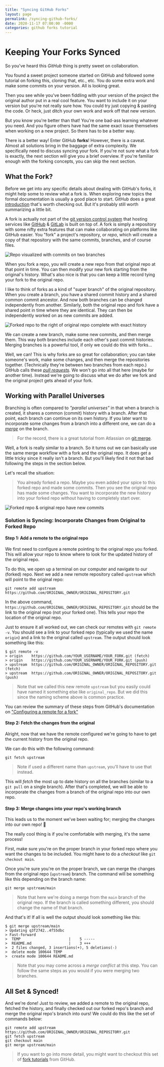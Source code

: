 ```yaml
---
title: "Syncing GitHub Forks"
layout: page
permalink: /syncing-github-forks/
date: 2020-11-17 07:00:00 -0000
categories: github forks tutorial
---
```


# Keeping Your Forks Synced

So you've heard this *GitHub* thing is pretty sweet on collaboration.

You found a sweet project someone started on GitHub and followed some tutorial on forking this, cloning that, etc., etc. You do some extra work and make some commits on your version. All is looking great.

Then you see while you've been fiddling with your version of the project the original author put in a real cool feature. You want to include it on your version but you're not really sure how. You could try just copying & pasting the code. Or heck, just ditch your own work and work off that new version.

But you know you're better than that! You're one bad-ass learning whatever you need. And you figure others have had the same exact issue themselves when working on a new project. So there has to be a better way. 

There is a better way! Enter GitHub **forks**! However, there is a caveat. Almost all solutions bring in the baggage of extra complexity. We specifically need to discuss syncing your fork. If you're not sure what a fork is exactly, the next section will give you a brief overview. If you're familiar enough with the forking concepts, you can skip the next section.

## What the Fork?

Before we get into any specific details about dealing with GitHub's forks, it might help some to review what a fork is. When exploring new topics the formal documentation is usually a good place to start. GitHub does a great [introduction](https://help.github.com/en/github/collaborating-with-issues-and-pull-requests/about-forks) that's worth checking out. But it's probably still worth summarizing a little bit. 

A fork is actually not part of the [git version control system](https://git-scm.com/) that hosting services like [GitHub](https://github.com) & [GitLab](https://gitlab.com)  is built on top of. A fork is simply a repository with some nifty extra features that can make collaborating on platforms like GitHub easier. You "fork" a project's repository, or _repo_, which will create a copy of that repository with the same commits, branches, and of course files.

![Repo visualized with commits on two branches]({{site.url}}/images/syncing-github-forks/git_repo_with_branch.png)

When you fork a repo, you will create a new repo from that original repo at that point in time. You can then modify your new fork starting from the original's history. What's also nice is that you can keep a little record tying your fork to the original repo.

I like to think of forks as a kind of "super branch" of the original repository. When you create a branch, you have a shared commit history and a shared common commit ancestor. And now both branches can be changed independently from another. Similarly, both the original repo and fork have a shared point in time where they are identical. They can then be independently worked on as new commits are added.

![Forked repo to the right of original repo complete with exact history]({{site.url}}/images/syncing-github-forks/forked_repo.png)

We can create a new branch, make some new commits, and then merge them. This way both branches include each other's past commit histories. Merging branches is a powerful tool, if only we could do this with forks...

Well, we can! This is why forks are so great for collaboration; you can take someone's work, make some changes, and then merge the repositories together. (Technically they're between two branches from each repo.) GitHub calls these [_pull requests_](https://help.github.com/en/github/collaborating-with-issues-and-pull-requests/creating-a-pull-request-from-a-fork). We won't go into all that here (maybe for another time). Instead we're going to discuss what we do after we fork and the original project gets ahead of your fork.


## Working with Parallel Universes

Branching is often compared to _"parallel universes"_ in that when a branch is created, it shares a common (commit) history with a branch. After that point, each branch can continue on its own history. If you later want to incorporate some changes from a branch into a different one, we can do a [_merge_](https://git-scm.com/docs/git-merge) on the branch. 

> For the record, there is a great tutorial from Atlassian on [git merge](https://www.atlassian.com/git/tutorials/using-branches/git-merge).

Well, a fork is really similar to a branch. So it turns out we can basically use the same merge workflow with a fork and the original repo. It does get a little tricky since it really isn't a branch. But you'll likely find it not that bad following the steps in the section below.

Let's recall the situation:
> You already forked a repo. Maybe you even added your spice to this forked repo and made some commits. Then you see the original repo has made some changes. You want to incorporate the new history into your forked repo without having to completely start over.

![Forked repo & original repo have new commits]({{site.url}}/images/syncing-github-forks/forked_repo_with_new_commits.png)

### Solution is Syncing: Incorporate Changes from Original to Forked Repo

#### Step 1: Add a remote to the original repo

We first need to configure a remote pointing to the original repo you forked. This will allow your repo to know where to look for the updated history of the original repo.

To do this, we open up a terminal on our computer and navigate to our (forked) repo. Next we add a new remote repository called `upstream` which will point to the original repo:

```
git remote add upstream https://github.com/ORIGINAL_OWNER/ORIGINAL_REPOSITORY.git
```

In the above command, `https://github.com/ORIGINAL_OWNER/ORIGINAL_REPOSITORY.git` should be the link to the original repo (not your forked one). This tells your repo the location of the original repo.

Just to ensure it all worked out, we can check our remotes with `git remote -v`. You should see a link to your forked repo (typically we used the name `origin`) and a link to the original called `upstream`. The output should look something like this:

```
$ git remote -v
> origin    https://github.com/YOUR_USERNAME/YOUR_FORK.git (fetch)
> origin    https://github.com/YOUR_USERNAME/YOUR_FORK.git (push)
> upstream  https://github.com/ORIGINAL_OWNER/ORIGINAL_REPOSITORY.git (fetch)
> upstream  https://github.com/ORIGINAL_OWNER/ORIGINAL_REPOSITORY.git (push)
```

> Note that we called this new remote `upstream` but you easily could have named it something else like `original_repo`. But we did this since the naming scheme above is common practice.

You can review the summary of these steps from GitHub's documentation on ["Configuring a remote for a fork"](https://docs.github.com/en/free-pro-team@latest/github/collaborating-with-issues-and-pull-requests/configuring-a-remote-for-a-fork)

#### Step 2: Fetch the changes from the original

Alright, now that we have the remote configured we're going to have to get the current history from the original repo.

We can do this with the following command:

```
git fetch upstream
```

> Note if used a different name than `upstream`, you'll have to use that instead.

This will _fetch_ the most up to date history on all the branches (similar to a `git pull` on a single branch). After that's completed, we will be able to incorporate the changes from a branch of the original repo into our own repo.

#### Step 3: Merge changes into your repo's working branch

This leads us to the moment we've been waiting for; merging the changes into our own repo! 🎉

The really cool thing is if you're comfortable with merging, it's the same process!

First, make sure you're on the proper branch in your forked repo where you want the changes to be included. You might have to do a _checkout_ like `git checkout main`.

Once you're sure you're on the proper branch, we can merge the changes from the original repo (`upstream`) branch. The command will be something like this depending on the branch name:

```
git merge upstream/main
```

> Note that here we're doing a merge from the `main` branch of the original repo. If the branch is called something different, you should change the name of that branch.

And that's it! If all is well the output should look something like this:

```
$ git merge upstream/main
> Updating q3f2742..4f55dbc
> Fast-forward
>  TEMP                      |    5 -----
>  README.md                 |    3 +++
>  2 files changed, 3 insertions(+), 5 deletions(-)
>  delete mode 100644 TEMP
>  create mode 100644 README.md
```

> Note that you may come across a _merge conflict_ at this step. You can follow the same steps as you would if you were merging two branches.

## All Set & Synced!

And we're done! Just to review, we added a remote to the original repo, fetched the history, and finally checked out our forked repo's branch and merge the original repo's branch into ours! We could do this like the set of commands below:

```
git remote add upstream https://github.com/ORIGINAL_OWNER/ORIGINAL_REPOSITORY.git
git fetch upstream
git checkout main
git merge upstream/main
```

> If you want to go into more detail, you might want to checkout this set of [fork tutorials](https://docs.github.com/en/free-pro-team@latest/github/collaborating-with-issues-and-pull-requests/working-with-forks) from GitHub.
